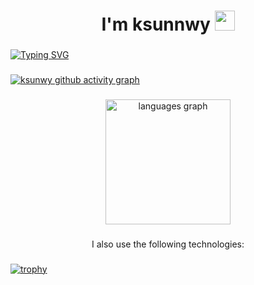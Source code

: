 <h1 align="center">I'm ksunnwy <img src="https://github.com/blackcater/blackcater/raw/main/images/Hi.gif" height="32"/></h1></h1>

###

[![Typing SVG](https://readme-typing-svg.herokuapp.com?font=Montserrat&weight=600&size=22&pause=1000&color=A7F7D6&width=435&lines=UX-focused+Front-End+Developer)](https://git.io/typing-svg)

###


###

[![ksunwy github activity graph](https://github-readme-activity-graph.vercel.app/graph?username=ksunwy&theme=tokyo-night)](https://github.com/ksunwy/github-readme-activity-graph)

###

<div align="center">
  <img src="https://github-readme-stats.vercel.app/api/top-langs?username=ksunwy&locale=en&hide_title=false&layout=compact&card_width=480&langs_count=5&theme=dracula&hide_border=true&order=2" height="200" alt="languages graph"  />
</div>


###

<p align="center">I also use the following technologies:</p>

###


[![trophy](https://github-profile-trophy.vercel.app/?username=ksunwy)](https://github.com/ryo-ma/github-profile-trophy)

###
